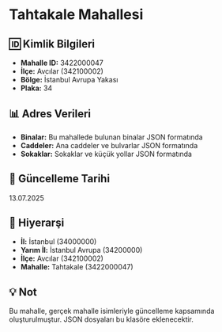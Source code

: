 # Tahtakale Mahallesi

## 🆔 Kimlik Bilgileri
- **Mahalle ID:** 3422000047
- **İlçe:** Avcılar (342100002)
- **Bölge:** İstanbul Avrupa Yakası
- **Plaka:** 34

## 📊 Adres Verileri
- **Binalar:** Bu mahallede bulunan binalar JSON formatında
- **Caddeler:** Ana caddeler ve bulvarlar JSON formatında
- **Sokaklar:** Sokaklar ve küçük yollar JSON formatında

## 📅 Güncelleme Tarihi
13.07.2025

## 🔗 Hiyerarşi
- **İl:** İstanbul (34000000)
- **Yarım İl:** İstanbul Avrupa (34200000)
- **İlçe:** Avcılar (342100002)
- **Mahalle:** Tahtakale (3422000047)

## 💡 Not
Bu mahalle, gerçek mahalle isimleriyle güncelleme kapsamında oluşturulmuştur.
JSON dosyaları bu klasöre eklenecektir.
